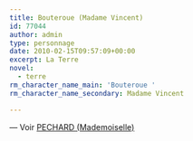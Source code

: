 ```yaml
---
title: Bouteroue (Madame Vincent)
id: 77044
author: admin
type: personnage
date: 2010-02-15T09:57:09+00:00
excerpt: La Terre
novel:
  - terre
rm_character_name_main: 'Bouteroue '
rm_character_name_secondary: Madame Vincent

---
```

— Voir [PECHARD (Mademoiselle)][1]

 [1]: http://